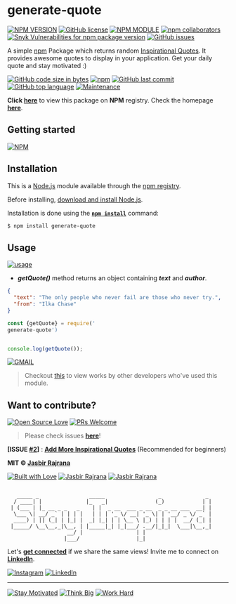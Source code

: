 # generate-quote

[![NPM VERSION](http://img.shields.io/npm/v/generate-quote.svg?style=flat&logo=npm)](https://www.npmjs.com/package/generate-quote) [![GitHub license](https://img.shields.io/github/license/jasbirrajrana/generate-quote.svg?style=flat&logo=github)](https://github.com/jasbirrajrana/generate-quote/blob/master/LICENSE) [![NPM MODULE](http://img.shields.io/badge/generate-quote-orange.svg?style=flat&logo=node.js)](https://github.com/jasbirrajrana/generate-quote) [![npm collaborators](https://img.shields.io/npm/collaborators/generate-quote.svg?logo=npm)](https://www.npmjs.com/package/generate-quote) [![Snyk Vulnerabilities for npm package version](https://img.shields.io/snyk/vulnerabilities/npm/generate-quote.svg?color=9cf&logo=snyk)](https://www.npmjs.com/package/generate-quote) [![GitHub issues](https://img.shields.io/github/issues/jasbirrajrana/generate-quote.svg?logo=github)](https://www.npmjs.com/package/generate-quote)

A simple [npm](https://www.npmjs.com/package/generate-quote) Package which returns random [Inspirational Quotes](https://jasbirrajrana.github.io/generate-quote/). It provides awesome quotes to display in your application. Get your daily quote and stay motivated :)

[![GitHub code size in bytes](https://img.shields.io/github/languages/code-size/jasbirrajrana/generate-quote.svg?logo=github&style=social)](https://www.npmjs.com/package/generate-quote) [![npm](https://img.shields.io/npm/dy/generate-quote.svg?logo=npm&style=social)](https://www.npmjs.com/package/generate-quote) [![GitHub last commit](https://img.shields.io/github/last-commit/jasbirrajrana/generate-quote.svg?logo=git&style=social)](https://jasbirrajrana.github.io/generate-quote/) [![GitHub top language](https://img.shields.io/github/languages/top/jasbirrajrana/generate-quote.svg?logo=javascript&logoColor=yellow&style=social)](https://jasbirrajrana.github.io/generate-quote/) [![Maintenance](https://img.shields.io/maintenance/yes/2019.svg?logo=npm&style=social)](https://jasbirrajrana.github.io/generate-quote/)

**Click [here](https://www.npmjs.com/package/generate-quote)** to view this package on **NPM** registry. Check the homepage **[here](https://jasbirrajrana.github.io/generate-quote/)**.

## Getting started

[![NPM](https://nodei.co/npm/generate-quote.png?compact=true)](https://nodei.co/npm/generate-quote/)

## Installation

This is a [Node.js](https://nodejs.org/en/) module available through the
[npm registry](https://www.npmjs.com/).

Before installing, [download and install Node.js](https://nodejs.org/en/download/).

Installation is done using the
**[`npm install`](https://docs.npmjs.com/getting-started/installing-npm-packages-locally)** command:

```bash
$ npm install generate-quote
```

## Usage

[![usage](https://forthebadge.com/images/badges/you-didnt-ask-for-this.svg)](https://github.com/jasbirrajrana/generate-quote/)

- **_getQuote()_** method returns an object containing **_text_** and **_author_**.

```json
{
  "text": "The only people who never fail are those who never try.",
  "from": "Ilka Chase"
}
```

```js
const {getQuote} = require('
generate-quote')


console.log(getQuote());
```

[![GMAIL](https://img.shields.io/static/v1.svg?label=&message=jasbirrajrana6699@gmail.com&color=red&logo=gmail&style=social)](https://www.github.com/jasbirrajrana)

> Checkout [this](https://github.com/jasbirrajrana/generate-quote/network/dependents?package_id=UGFja2FnZS0yMTYyMzg2Mjcx) to view works by other developers who've used this module.

## Want to contribute?

[![Open Source Love](https://badges.frapsoft.com/os/v2/open-source.svg?v=103)](https://github.com/jasbirrajrana) [![PRs Welcome](https://img.shields.io/badge/PRs-welcome-brightgreen.svg?style=flat&logo=github)](https://github.com/jasbirrajrana/generate-quote/pulls)

> Please check issues **[here](https://github.com/jasbirrajrana/generate-quote/issues)**!

**[ISSUE [#2](https://github.com/jasbirrajrana/generate-quote/issues/2)]** : **[Add More Inspirational Quotes](https://github.com/jasbirrajrana/generate-quote/issues/2)** (Recommended for beginners)

**MIT &copy; [Jasbir Rajrana](https://github.com/jasbirrajrana/generate-quote/blob/master/LICENSE)**

[![Built with Love](https://forthebadge.com/images/badges/built-with-love.svg)](https://www.npmjs.com/~jasbirrajrana) [![Jasbir Rajrana](https://forthebadge.com/images/badges/makes-people-smile.svg)](https://www.npmjs.com/~jasbirrajrana) [![Jasbir Rajrana](https://forthebadge.com/images/badges/powered-by-oxygen.svg)](https://www.linkedin.com/in/jasbirrajrana/)

```

   _____ _                _____                 _              _
  / ____| |              |_   _|               (_)            | |
 | (___ | |_ __ _ _   _    | |  _ __  ___ _ __  _ _ __ ___  __| |
  \___ \| __/ _` | | | |   | | | '_ \/ __| '_ \| | '__/ _ \/ _` |
  ____) | || (_| | |_| |  _| |_| | | \__ \ |_) | | | |  __/ (_| |
 |_____/ \__\__,_|\__, | |_____|_| |_|___/ .__/|_|_|  \___|\__,_|
                   __/ |                 | |
                  |___/                  |_|

```

Let's **[get connected](https://www.linkedin.com/in/jasbirrajrana/)** if we share the same views!
Invite me to connect on **[LinkedIn](https://www.linkedin.com/in/jasbirrajrana/)**.

[![Instagram](https://img.shields.io/static/v1.svg?label=follow&message=@jasbirrajrana_&color=grey&logo=instagram&style=flat&logoColor=white&colorA=critical)](https://www.instagram.com/jasbirrajrana_/) [![LinkedIn](https://img.shields.io/static/v1.svg?label=connect&message=@jasbirrajrana&color=success&logo=linkedin&style=flat&logoColor=white&colorA=blue)](https://www.linkedin.com/in/jasbirrajrana/)

---

[![Stay Motivated](https://img.shields.io/badge/Stay-Motivated-teal.svg?style=for-the-badge)](https://github.com/jasbirrajrana/generate-quote)
[![Think Big](https://img.shields.io/badge/Think-Big-orange.svg?style=for-the-badge)](https://github.com/jasbirrajrana/generate-quote)
[![Work Hard](https://img.shields.io/badge/Work-Hard-blue.svg?style=for-the-badge)](https://github.com/jasbirrajrana/)
